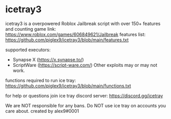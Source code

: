 # icetray3

icetray3 is a overpowered Roblox Jailbreak script with over 150+ features and counting
game link: https://www.roblox.com/games/606849621/Jailbreak
features list: https://github.com/piglex9/icetray3/blob/main/features.txt

supported executors:
   - Synapse X (https://x.synapse.to/)
   - ScriptWare (https://script-ware.com/)
Other exploits may or may not work.

functions required to run ice tray: https://github.com/piglex9/icetray3/blob/main/functions.txt

for help or questions join ice tray discord server: https://discord.gg/icetray

We are NOT responsible for any bans. Do NOT use ice tray on accounts you care about.
created by alex9#0001
